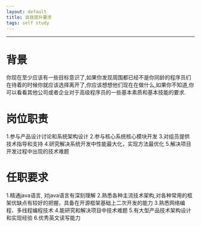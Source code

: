 ```yaml
---
layout: default
title: 自我提升要求
tags: self study
---
```

----
# 背景
你现在至少应该有一些目标意识了,如果你发现周围都已经不是你同龄的程序员们在待着的时候你就应该选择离开了,你应该想想他们现在在做什么,如果你不知道,你可以看看其他公司或者企业对于高级程序员的一些基本素质和基本技能的要求.

# 岗位职责
1.参与产品设计讨论和系统架构设计
2.参与核心系统核心模块开发
3.对组员提供技术指导和支持
4.研究解决系统开发中性能最大化，实现方法最优化
5.解决项目开发过程中出现的技术难题

# 任职要求
1.精通java语言, 对java语言有深刻理解
2.熟悉各种主流技术架构,对各种常用的框架优缺点有较好的把握，具备在开源框架基础上二次开发的能力
3.熟悉网络编程、多线程编程技术
4.能研究和解决项目中技术难题
5.有大型产品技术架构设计和实现经验
6.优秀英文读写能力


